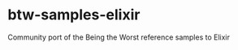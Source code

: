 btw-samples-elixir
==================

Community port of the Being the Worst reference samples to Elixir
